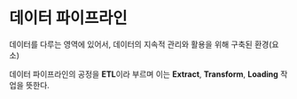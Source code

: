 # 데이터 파이프라인
데이터를 다루는 영역에 있어서, 데이터의 지속적 관리와 활용을 위해 구축된 환경(요소)

데이터 파이프라인의 공정을 **ETL**이라 부르며 이는 **Extract**, **Transform**, **Loading** 작업을 뜻한다.
